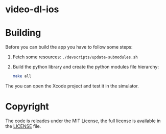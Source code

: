video-dl-ios
============

# Building

Before you can build the app you have to follow some steps:

1. Fetch some resources: `./devscripts/update-submodules.sh`

2. Build the python library and create the python modules file hierarchy:

	```bash
	make all
	```

The you can open the Xcode project and test it in the simulator.

# Copyright

The code is releades under the MIT License, the full license is available in the [LICENSE](LICENSE) file.
